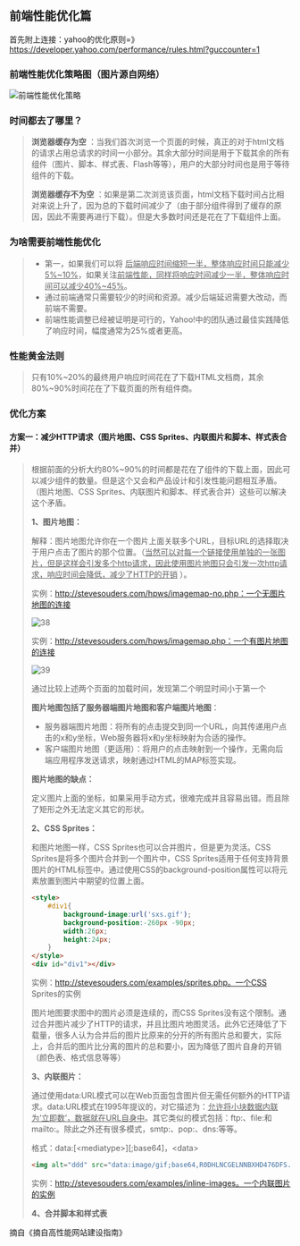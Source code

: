 ## 前端性能优化篇

首先附上连接：yahoo的优化原则=》https://developer.yahoo.com/performance/rules.html?guccounter=1

### 前端性能优化策略图（图片源自网络）

![前端性能优化策略](https://github.com/LQ55/notes/blob/master/%E4%BB%93%E5%BA%93%E5%9B%BE%E5%BA%93/37.png)

### 时间都去了哪里？

> **浏览器缓存为空** ：当我们首次浏览一个页面的时候，真正的对于html文档的请求占用总请求的时间一小部分。其余大部分时间是用于下载其余的所有组件（图片、脚本、样式表、Flash等等），用户的大部分时间也是用于等待组件的下载。
>
> **浏览器缓存不为空** ：如果是第二次浏览该页面，html文档下载时间占比相对来说上升了，因为总的下载时间减少了（由于部分组件得到了缓存的原因，因此不需要再进行下载）。但是大多数时间还是花在了下载组件上面。

### 为啥需要前端性能优化

> - 第一，如果我们可以将 <u>后端响应时间缩短一半，整体响应时间只能减少5%~10%</u>，如果关注<u>前端性能，同样将响应时间减少一半，整体响应时间可以减少40%~45%</u>。
> - 通过前端通常只需要较少的时间和资源。减少后端延迟需要大改动，而前端不需要。
> - 前端性能调整已经被证明是可行的，Yahoo!中的团队通过最佳实践降低了响应时间，幅度通常为25%或者更高。

### 性能黄金法则

> 只有10%~20%的最终用户响应时间花在了下载HTML文档商，其余80%~90%时间花在了下载页面的所有组件商。

### 优化方案

#### 方案一：减少HTTP请求（图片地图、CSS Sprites、内联图片和脚本、样式表合并）

> 根据前面的分析大约80%~90%的时间都是花在了组件的下载上面，因此可以减少组件的数量。但是这个又会和产品设计和引发性能问题相互矛盾。（图片地图、CSS Sprites、内联图片和脚本、样式表合并）这些可以解决这个矛盾。
>
> **1、图片地图：**
>
> 解释：图片地图允许你在一个图片上面关联多个URL，目标URL的选择取决于用户点击了图片的那个位置。（<u>当然可以对每一个链接使用单独的一张图片，但是这样会引发多个http请求，因此使用图片地图只会引发一次http请求，响应时间会降低，减少了HTTP的开销</u> ）。
>
> 实例：http://stevesouders.com/hpws/imagemap-no.php：一个无图片地图的连接
>
> ![38](https://github.com/LQ55/notes/blob/master/%E4%BB%93%E5%BA%93%E5%9B%BE%E5%BA%93/38.png)
>
> 实例：http://stevesouders.com/hpws/imagemap.php：一个有图片地图的连接
>
> ![39](https://github.com/LQ55/notes/blob/master/%E4%BB%93%E5%BA%93%E5%9B%BE%E5%BA%93/39.png)
>
> 通过比较上述两个页面的加载时间，发现第二个明显时间小于第一个
>
> **图片地图包括了服务器端图片地图和客户端图片地图**：
>
> - 服务器端图片地图：将所有的点击提交到同一个URL，向其传递用户点击的x和y坐标，Web服务器将x和y坐标映射为合适的操作。
> - 客户端图片地图（更适用）：将用户的点击映射到一个操作，无需向后端应用程序发送请求，映射通过HTML的MAP标签实现。
>
> **图片地图的缺点：** 
>
> 定义图片上面的坐标，如果采用手动方式，很难完成并且容易出错。而且除了矩形之外无法定义其它的形状。
>
> 
>
> **2、CSS Sprites：**
>
> 和图片地图一样，CSS Sprites也可以合并图片，但是更为灵活。CSS Sprites是将多个图片合并到一个图片中，CSS Sprites适用于任何支持背景图片的HTML标签中。通过使用CSS的background-position属性可以将元素放置到图片中期望的位置上面。
>
> ```html
> <style>
>     #div1{
>         background-image:url('sxs.gif');
>         background-position:-260px -90px;
>         width:26px;
>         height:24px;
>     }
> </style>
> <div id="div1"></div>
> ```
>
> 实例：http://stevesouders.com/examples/sprites.php。一个CSS Sprites的实例
>
> 图片地图要求图中的图片必须是连续的，而CSS Sprites没有这个限制。通过合并图片减少了HTTP的请求，并且比图片地图灵活。此外它还降低了下载量，很多人认为合并后的图片比原来的分开的所有图片总和要大，实际上，合并后的图片比分离的图片的总和要小，因为降低了图片自身的开销（颜色表、格式信息等等）
>
> 
>
> **3、内联图片：**
>
> 通过使用data:URL模式可以在Web页面包含图片但无需任何额外的HTTP请求。data:URL模式在1995年提议的，对它描述为：<u>允许将小块数据内联为‘立即数’，</u><u>数据就在URL自身中</u>。其它类似的模式包括：ftp:、file:和mailto:。除此之外还有很多模式，smtp:、pop:、dns:等等。
>
> 格式：data:\[\<mediatype\>\]\[;base64\]，\<data\>
>
> ```html
> <img alt="ddd" src="data:image/gif;base64,R0DHLNCGELNNBXHD476DFS.....DDSGDSDS="/>
> ```
>
> 实例：http://stevesouders.com/examples/inline-images。一个内联图片的实例
>
> 
>
> **4、合并脚本和样式表**



摘自《摘自高性能网站建设指南》